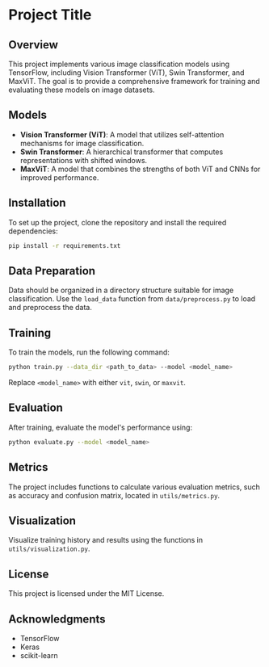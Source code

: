# Project Title

## Overview
This project implements various image classification models using TensorFlow, including Vision Transformer (ViT), Swin Transformer, and MaxViT. The goal is to provide a comprehensive framework for training and evaluating these models on image datasets.

## Models
- **Vision Transformer (ViT)**: A model that utilizes self-attention mechanisms for image classification.
- **Swin Transformer**: A hierarchical transformer that computes representations with shifted windows.
- **MaxViT**: A model that combines the strengths of both ViT and CNNs for improved performance.

## Installation
To set up the project, clone the repository and install the required dependencies:
```bash
pip install -r requirements.txt
```

## Data Preparation
Data should be organized in a directory structure suitable for image classification. Use the `load_data` function from `data/preprocess.py` to load and preprocess the data.

## Training
To train the models, run the following command:
```bash
python train.py --data_dir <path_to_data> --model <model_name>
```
Replace `<model_name>` with either `vit`, `swin`, or `maxvit`.

## Evaluation
After training, evaluate the model's performance using:
```bash
python evaluate.py --model <model_name>
```

## Metrics
The project includes functions to calculate various evaluation metrics, such as accuracy and confusion matrix, located in `utils/metrics.py`.

## Visualization
Visualize training history and results using the functions in `utils/visualization.py`.

## License
This project is licensed under the MIT License.

## Acknowledgments
- TensorFlow
- Keras
- scikit-learn
